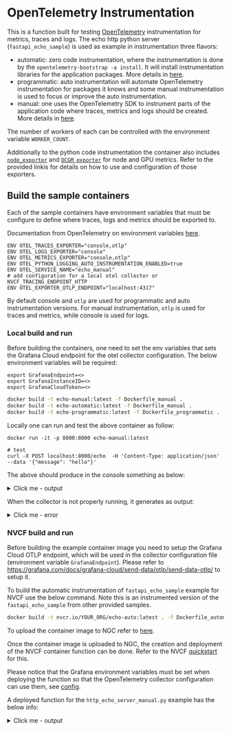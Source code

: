 # OpenTelemetry Instrumentation

This is a function built for testing [OpenTelemetry](https://opentelemetry.io/) instrumentation for metrics, traces and logs. The echo http python server (`fastapi_echo_sample`) is used as example in instrumentation three flavors:
* automatic: zero code instrumentation, where the instrumentation is done by the `opentelemetry-bootstrap -a install`. It will install instrumentation libraries for the application packages. More details in [here](https://opentelemetry.io/docs/zero-code/python/).
* programmatic: auto instrumentation will automate OpenTelemetry instrumentation for packages it knows and some manual instrumentation is used to focus or improve the auto instrumentation.
* manual: one uses the OpenTelemetry SDK to instrument parts of the application code where traces, metrics and logs should be created. More details in [here](https://opentelemetry.io/docs/languages/python/instrumentation/).

The number of workers of each can be controlled with the environment variable `WORKER_COUNT`.

Additionally to the python code instrumentation the container also includes [`node_exporter`](https://github.com/prometheus/node_exporter) and [`DCGM exporter`](https://github.com/NVIDIA/dcgm-exporter) for node and GPU metrics. Refer to the provided linkis for details on how to use and configuration of those exporters.

## Build the sample containers
Each of the sample containers have environment variables that must be configure to define where traces, logs and metrics should be exported to.

Documentation from OpenTelemetry on environment variables [here](https://opentelemetry.io/docs/languages/sdk-configuration/otlp-exporter/).
```
ENV OTEL_TRACES_EXPORTER="console,otlp"
ENV OTEL_LOGS_EXPORTER="console"
ENV OTEL_METRICS_EXPORTER="console,otlp"
ENV OTEL_PYTHON_LOGGING_AUTO_INSTRUMENTATION_ENABLED=true
ENV OTEL_SERVICE_NAME="echo_manual"
# add configuration for a local otel collector or NVCF_TRACING_ENDPOINT_HTTP
ENV OTEL_EXPORTER_OTLP_ENDPOINT="localhost:4317"
```

By default console and `otlp` are used for programmatic and auto instrumentation versions. For manual instrumentation, `otlp` is used for traces and metrics, while console is used for logs.

### Local build and run

Before building the containers, one need to set the env variables that sets the Grafana Cloud endpoint for the otel collector configuration. The below environment variables will be required:

```
export GrafanaEndpoint=<>
export GrafanaInstanceID=<>
export GrafanaCloudToken=<>
```

```bash
docker build -t echo-manual:latest -f Dockerfile_manual .
docker build -t echo-automatic:latest -f Dockerfile_manual .
docker build -t echo-programmatic:latest -f Dockerfile_programmatic .
```

Locally one can run and test the above container as follow:
```
docker run -it -p 8000:8000 echo-manual:latest

# test
curl -X POST localhost:8000/echo  -H 'Content-Type: application/json'  --data '{"message": "hello"}'
```

The above should produce in the console something as below:

<details>
  <summary>Click me - output</summary>

```
{
    "body": "echo request: hello",
    "severity_number": "<SeverityNumber.WARN: 13>",
    "severity_text": "WARN",
    "attributes": {
        "code.filepath": "/app/http_echo_server_manual.py",
        "code.function": "echo",
        "code.lineno": 115
    },
    "dropped_attributes": 0,
    "timestamp": "2024-07-10T13:08:19.432697Z",
    "observed_timestamp": "2024-07-10T13:08:19.432758Z",
    "trace_id": "0xfc53aaef3b145b9fcbf0abc6da33e7eb",
    "span_id": "0x25ca4c129b2c0991",
    "trace_flags": 1,
    "resource": "{'service.name': 'fastapi'}"
}

{
    "resource_metrics": [
        {
            "resource": {
                "attributes": {
                    "telemetry.sdk.language": "python",
                    "telemetry.sdk.name": "opentelemetry",
                    "telemetry.sdk.version": "1.23.0",
                    "telemetry.auto.version": "0.44b0",
                    "service.name": "unknown_service"
                },
                "schema_url": ""
            },
            "scope_metrics": [
                {
                    "scope": {
                        "name": "opentelemetry.instrumentation.fastapi",
                        "version": "0.44b0",
                        "schema_url": "https://opentelemetry.io/schemas/1.11.0"
                    },
                    "metrics": [
                        {
                            "name": "http.server.active_requests",
                            "description": "measures the number of concurrent HTTP requests that are currently in-flight",
                            "unit": "requests",
                            "data": {
                                "data_points": [
                                    {
                                        "attributes": {
                                            "http.method": "POST",
                                            "http.scheme": "http",
                                            "http.host": "127.0.0.1:8000",
                                            "http.server_name": "0.0.0.0:8000",
                                            "http.flavor": "1.1"
                                        },
                                        "start_time_unix_nano": 1720620546994981479,
                                        "time_unix_nano": 1720620585565855320,
                                        "value": 0
                                    }
                                ],
                                "aggregation_temporality": 2,
                                "is_monotonic": false
                            }
                        },
                        {
                            "name": "http.server.duration",
                            "description": "measures the duration of the inbound HTTP request",
                            "unit": "ms",
                            "data": {
                                "data_points": [
                                    {
                                        "attributes": {
                                            "http.method": "POST",
                                            "http.scheme": "http",
                                            "http.host": "127.0.0.1:8000",
                                            "http.server_name": "0.0.0.0:8000",
                                            "net.host.port": 8000,
                                            "http.flavor": "1.1",
                                            "http.status_code": 200,
                                            "http.target": "/echo"
                                        },
                                        "start_time_unix_nano": 1720620546996499733,
                                        "time_unix_nano": 1720620585565855320,
                                        "count": 1,
                                        "sum": 2,
                                        "bucket_counts": [
                                            0,
                                            1,
                                            0,
                                            0,
                                            0,
                                            0,
                                            0,
                                            0,
                                            0,
                                            0,
                                            0,
                                            0,
                                            0,
                                            0,
                                            0,
                                            0
                                        ],
                                        "explicit_bounds": [
                                            0.0,
                                            5.0,
                                            10.0,
                                            25.0,
                                            50.0,
                                            75.0,
                                            100.0,
                                            250.0,
                                            500.0,
                                            750.0,
                                            1000.0,
                                            2500.0,
                                            5000.0,
                                            7500.0,
                                            10000.0
                                        ],
                                        "min": 2,
                                        "max": 2
                                    }
                                ],
                                "aggregation_temporality": 2
                            }
                        },
                        {
                            "name": "http.server.response.size",
                            "description": "measures the size of HTTP response messages (compressed).",
                            "unit": "By",
                            "data": {
                                "data_points": [
                                    {
                                        "attributes": {
                                            "http.method": "POST",
                                            "http.scheme": "http",
                                            "http.host": "127.0.0.1:8000",
                                            "http.server_name": "0.0.0.0:8000",
                                            "net.host.port": 8000,
                                            "http.flavor": "1.1",
                                            "http.status_code": 200,
                                            "http.target": "/echo"
                                        },
                                        "start_time_unix_nano": 1720620546996662216,
                                        "time_unix_nano": 1720620585565855320,
                                        "count": 1,
                                        "sum": 7,
                                        "bucket_counts": [
                                            0,
                                            0,
                                            1,
                                            0,
                                            0,
                                            0,
                                            0,
                                            0,
                                            0,
                                            0,
                                            0,
                                            0,
                                            0,
                                            0,
                                            0,
                                            0
                                        ],
                                        "explicit_bounds": [
                                            0.0,
                                            5.0,
                                            10.0,
                                            25.0,
                                            50.0,
                                            75.0,
                                            100.0,
                                            250.0,
                                            500.0,
                                            750.0,
                                            1000.0,
                                            2500.0,
                                            5000.0,
                                            7500.0,
                                            10000.0
                                        ],
                                        "min": 7,
                                        "max": 7
                                    }
                                ],
                                "aggregation_temporality": 2
                            }
                        },
                        {
                            "name": "http.server.request.size",
                            "description": "Measures the size of HTTP request messages (compressed).",
                            "unit": "By",
                            "data": {
                                "data_points": [
                                    {
                                        "attributes": {
                                            "http.method": "POST",
                                            "http.scheme": "http",
                                            "http.host": "127.0.0.1:8000",
                                            "http.server_name": "0.0.0.0:8000",
                                            "net.host.port": 8000,
                                            "http.flavor": "1.1",
                                            "http.status_code": 200,
                                            "http.target": "/echo"
                                        },
                                        "start_time_unix_nano": 1720620546996692072,
                                        "time_unix_nano": 1720620585565855320,
                                        "count": 1,
                                        "sum": 20,
                                        "bucket_counts": [
                                            0,
                                            0,
                                            0,
                                            1,
                                            0,
                                            0,
                                            0,
                                            0,
                                            0,
                                            0,
                                            0,
                                            0,
                                            0,
                                            0,
                                            0,
                                            0
                                        ],
                                        "explicit_bounds": [
                                            0.0,
                                            5.0,
                                            10.0,
                                            25.0,
                                            50.0,
                                            75.0,
                                            100.0,
                                            250.0,
                                            500.0,
                                            750.0,
                                            1000.0,
                                            2500.0,
                                            5000.0,
                                            7500.0,
                                            10000.0
                                        ],
                                        "min": 20,
                                        "max": 20
                                    }
                                ],
                                "aggregation_temporality": 2
                            }
                        }
                    ],
                    "schema_url": "https://opentelemetry.io/schemas/1.11.0"
                }
            ],
            "schema_url": ""
        }
    ]
}
```
</details>

When the collector is not properly running, it generates as output:

<details>
  <summary>Click me - error </summary>

```
{
    "body": "Failed to export traces to , error code: StatusCode.UNKNOWN",
    "severity_number": "<SeverityNumber.ERROR: 17>",
    "severity_text": "ERROR",
    "attributes": {
        "code.filepath": "/usr/local/lib/python3.10/site-packages/opentelemetry/exporter/otlp/proto/grpc/exporter.py",
        "code.function": "_export",
        "code.lineno": 306,
        "exception.type": "_InactiveRpcError",
        "exception.stacktrace": "Traceback (most recent call last):\n  File \"/usr/local/lib/python3.10/site-packages/opentelemetry/exporter/otlp/proto/grpc/exporter.py\", line 262, in _export\n    self._client.Export(\n  File \"/usr/local/lib/python3.10/site-packages/grpc/_channel.py\", line 1161, in __call__\n    return _end_unary_response_blocking(state, call, False, None)\n  File \"/usr/local/lib/python3.10/site-packages/grpc/_channel.py\", line 1004, in _end_unary_response_blocking\n    raise _InactiveRpcError(state)  # pytype: disable=not-instantiable\ngrpc._channel._InactiveRpcError: <_InactiveRpcError of RPC that terminated with:\n\tstatus = StatusCode.UNKNOWN\n\tdetails = \"Failed to create secure client channel\"\n\tdebug_error_string = \"UNKNOWN:Failed to create secure client channel {grpc_status:2}\"\n>\n"
    },
    "dropped_attributes": 0,
    "timestamp": "2024-07-10T13:08:24.286991Z",
    "observed_timestamp": "2024-07-10T13:08:24.287030Z",
    "trace_id": "0x00000000000000000000000000000000",
    "span_id": "0x0000000000000000",
    "trace_flags": 0,
    "resource": "{'service.name': 'fastapi'}"
}
```
</details>

### NVCF build and run

Before building the example container image you need to setup the Grafana Cloud OTLP endpoint, which will be used in the collector configuration file (environment variable `GrafanaEndpoint`). Please refer to https://grafana.com/docs/grafana-cloud/send-data/otlp/send-data-otlp/ to setup it.

To build the automatic instrumentation of `fastapi_echo_sample` example for NVCF use the below command. Note this is an instrumented version of the `fastapi_echo_sample` from other provided samples.

```bash
docker build -t nvcr.io/YOUR_ORG/echo-auto:latest . -f Dockerfile_automatic
```

To upload the container image to NGC refer to [here](https://docs.nvidia.com/cloud-functions/user-guide/latest/cloud-function/quickstart.html#clone-build-and-push-the-docker-image-to-ngc-private-registry).

Once the container image is uploaded to NGC, the creation and deployment of the NVCF container function can be done. Refer to the NVCF [quickstart](https://docs.nvidia.com/cloud-functions/user-guide/latest/cloud-function/quickstart.html#create-deploy-the-function-using-the-cloud-functions-ui) for this.

Please notice that the Grafana environment variables must be set when deploying the function so that the OpenTelemetry collector configuration can use them, see [config](./otel-collector-config.yaml).

A deployed function for the `http_echo_server_manual.py` example has the below info:

<details>
  <summary>Click me - output</summary>

```
ngc cf function info --format_type json FUNCTION_ID:FUNCTION_VERSION_ID
{
    "apiBodyFormat": "CUSTOM",
    "containerEnvironment": [
        {
            "key": "GrafanaInstanceID",
            "value": "XXXXX"
        },
        {
            "key": "GrafanaCloudToken",
            "value": "XXXXXXX"
        },
        {
            "key": "endpoint",
            "value": "https://XXXXXX.grafana.net/otlp"
        }
    ],
    "containerImage": "nvcr.io/YOUR_ORG/echo-manual:latest",
    "functionType": "DEFAULT",
    "health": {
        "expectedStatusCode": 200,
        "port": 8000,
        "protocol": "HTTP",
        "timeout": "PT10S",
        "uri": "/health"
    },
    "healthUri": "/health",
    "inferencePort": 8000,
    "inferenceUrl": "/echo",
    "name": "YOUR_FUNCTION_NAME",
    "ncaId": "YOUR_ORG_NCA_ID",
    ....
}
```
</details>
